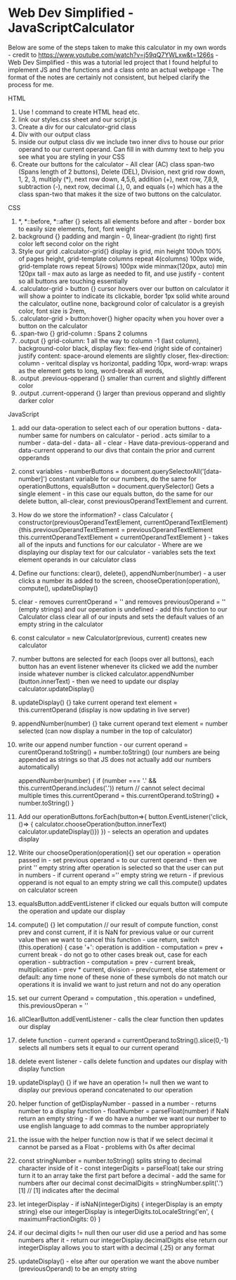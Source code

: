 # Web Dev Simplified - JavaScriptCalculator
Below are some of the steps taken to make this calculator in my own words - credit to https://www.youtube.com/watch?v=j59qQ7YWLxw&t=1266s - Web Dev Simplified - this was a tutorial led project that I found helpful to implement JS and the functions and a class onto an actual webpage - The format of the notes are certainly not consistent, but helped clarify the process for me. 

HTML
1. Use ! command to create HTML head etc. 
2. link our styles.css sheet and our script.js
3. Create a div for our calculator-grid class
4. Div with our output class
5. inside our output class div we include two inner divs to house our prior operand to our current operand. Can fill in with dummy text to help you see what you are styling in your CSS
6. Create our buttons for the calculator - All clear (AC) class span-two (Spans length of 2 buttons), Delete (DEL), Division, next grid row down, 1, 2, 3, multiply (*),
next row down, 4,5,6, addition (+), next row, 7,8,9, subtraction (-), next row, decimal (.), 0, and equals (=) which has a the class span-two that makes it the size of two buttons on the calculator.

CSS
1. *, *::before, *::after {} selects all elements before and after - border box to easily size elements, font, font weight
2. background {} padding and margin - 0, linear-gradient (to right) first color left second color on the right
3. Style our grid .calculator-grid{} display is grid, min height 100vh 100% of pages height, grid-template columns repeat 4(columns) 100px wide, grid-template rows repeat 5(rows) 100px wide minmax(120px, auto) min 120px tall - max auto as large as needed to fit,  and use justify - content so all buttons are touching essentially 
4. .calculator-grid > button {} cursor hovers over our button on calculator it will show a pointer to indicate its clickable, border 1px solid white around the calculator, outline none, background color of calculator is a greyish color, font size is 2rem, 
5. .calculator-grid > button:hover{} higher opacity when you hover over a button on the calculator
6. .span-two {} grid-column : Spans 2 columns 
7. .output {} grid-column: 1 all the way to column -1 (last column), background-color black, display flex: flex-end (right side of container) justify content: space-around elements are slightly closer, flex-direction: column - veritcal display vs horizontal, padding 10px, word-wrap: wraps as the element gets to long, word-break all words,
8. .output .previous-opperand {} smaller than current and slightly different color
9. .output .current-opperand {} larger than previous opperand and slightly darker color 

JavaScript
1. add our data-operation to select each of our operation buttons - data-number same for numbers on calculator - period . acts similar to a number - data-del - data- all - clear - Have data-previous-opperand and data-current opperand to our divs that contain the prior and current opperands 
2. const variables - numberButtons = document.querySelectorAll('[data-number]') constant variable for our numbers, do the same for operationButtons, equalsButton = document.querySelector() Gets a single element - in this case our equals button, do the same for our delete button, all-clear, const previousOperandTextElement and current.
3. How do we store the information? - class Calculator { constructor(previousOperandTextElement, currentOperandTextElement){this.previousOperandTextElement = previousOperandTextElement this.currentOperandTextElement = currentOperandTextElement } - takes all of the inputs and functions for our calculator - Where are we displaying our display text for our calculator - variables sets the text element operands in our calculator class 
4. Define our functions: clear(), delete(), appendNumber(number) - a user clicks a number its added to the screen, chooseOperation(operation), compute(), updateDisplay()
5. clear - removes currentOperand = '' and removes previousOperand = '' (empty strings) and our operation is undefined - add this function to our Calculator class clear all of our inputs and sets the default values of an empty string in the calculator 
6. const calculator = new Calculator(previous, current) creates new calculator
7. number buttons are selected for each (loops over all buttons), each button has an event listener whenever its clicked we add the number inside whatever number is clicked calculator.appendNumber (button.innerText) - then we need to update our display calculator.updateDisplay()
8. updateDisplay() {} take current operand text element = this.currentOperand (display is now updating in live server)
9. appendNumber(number) {} take current operand text element = number selected (can now display a number in the top of calculator) 
10. write our append number function - our current operand = curentOperand.toString() + number.toString() (our numbers are being appended as strings so that JS does not actually add our numbers automatically)

    appendNumber(number) {
        if (number === '.' && this.currentOperand.includes('.')) return // cannot select decimal multiple times 
        this.currentOperand = this.currentOperand.toString() + number.toString()
    }
11. Add our operationButtons.forEach(button=>{ button.EventListener('click, ()=> { calculator.chooseOperation(button.innerText) calculator.updateDisplay()}) }) - selects an operation and updates display 
12. Write our chooseOperation(operation){} set our operation = operation passed in - set previous operand = to our current operand - then we print '' empty string after operation is selected so that the user can put in numbers - if current operand ='' empty string we return - if previous opperand is not equal to an empty string we  call this.compute() updates on calculator screen
13. equalsButton.addEventListener if clicked our equals button will compute the operation and update our display 
14. compute() {} let computation // our result of compute function, const prev and const current, if it is NaN for previous value or our current value then we want to cancel this function - use return, switch (this.operation) { case '+': operation is addition - computation = prev + current break - do not go to other cases break out, case for each operation - subtraction -  computation = prev - current break, multiplication - prev * current, division - prev/current, else statement or default: any time none of these none of these symbols do not match our operations it is invalid we want to just return and not do any operation
15. set our current Operand = computation , this.operation = undefined, this.previousOperan = ''
16. allClearButton.addEventListener - calls the clear function then updates our display
17. delete function - current operand = currentOperand.toString().slice(0,-1) selects all numbers sets it equal to our current operand 
18. delete event listener - calls delete function and updates our display with display function
19. updateDisplay() {} if we have an operation != null then we want to display our previous operand concatenated to our operation 
20. helper function of getDisplayNumber - passed in a number - returns number to a display function - floatNumber = parseFloat(number) if NaN return an empty string - if we do have a number we want our number to use english language to add commas to the number appropriately 
21. the issue with the helper function now is that if we select decimal it cannot be parsed as a Float - problems with 0s after decimal
22. const stringNumber = number.toString() splits string to decimal character inside of it -  const integerDigits = parseFloat( take our string turn it to an array take the first part before a decimal - add the same for numbers after our decimal const decimalDigits = stringNumber.split('.')[1] // [1] indicates after the decimal 
23. let integerDisplay - if isNaN(integerDigits) { integerDisplay is an empty string} else our integerDisplay is integerDigits.toLocaleString('en', {
maximumFractionDigits: 0} ) 
24. if our decimal digits != null then our user did use a period and has some numbers after it - return our integerDisplay.decimalDigits else return our integerDisplay allows you to start with a decimal (.25) or any format
25. updateDisplay() - else after our operation we want the above number (previousOperand) to be an empty string 
